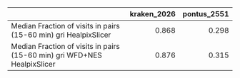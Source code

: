 |                                                                          |   kraken_2026 |   pontus_2551 |
|:-------------------------------------------------------------------------|--------------:|--------------:|
| Median Fraction of visits in pairs (15-60 min) gri HealpixSlicer         |         0.868 |         0.298 |
| Median Fraction of visits in pairs (15-60 min) gri WFD+NES HealpixSlicer |         0.876 |         0.315 |
